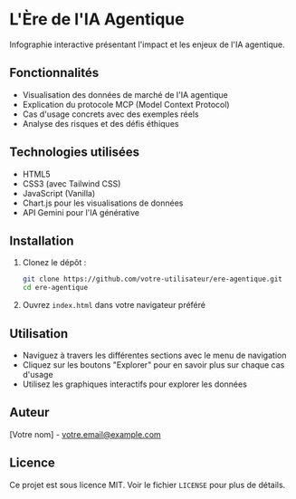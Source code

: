 # L'Ère de l'IA Agentique

Infographie interactive présentant l'impact et les enjeux de l'IA agentique.

## Fonctionnalités

- Visualisation des données de marché de l'IA agentique
- Explication du protocole MCP (Model Context Protocol)
- Cas d'usage concrets avec des exemples réels
- Analyse des risques et des défis éthiques

## Technologies utilisées

- HTML5
- CSS3 (avec Tailwind CSS)
- JavaScript (Vanilla)
- Chart.js pour les visualisations de données
- API Gemini pour l'IA générative

## Installation

1. Clonez le dépôt :
   ```bash
   git clone https://github.com/votre-utilisateur/ere-agentique.git
   cd ere-agentique
   ```

2. Ouvrez `index.html` dans votre navigateur préféré

## Utilisation

- Naviguez à travers les différentes sections avec le menu de navigation
- Cliquez sur les boutons "Explorer" pour en savoir plus sur chaque cas d'usage
- Utilisez les graphiques interactifs pour explorer les données

## Auteur

[Votre nom] - [votre.email@example.com](mailto:votre.email@example.com)

## Licence

Ce projet est sous licence MIT. Voir le fichier `LICENSE` pour plus de détails.

